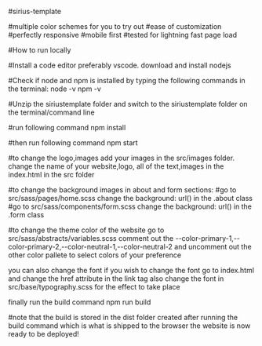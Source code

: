 #sirius-template

#multiple color schemes for you to try out
#ease of customization 
#perfectly responsive
#mobile first
#tested for lightning fast page load

#How to run locally

#Install a code editor preferably vscode.
download and install nodejs

#Check if node and npm is installed by typing the following commands in the terminal: 
node -v
npm -v

#Unzip the siriustemplate folder and switch to the siriustemplate folder on the terminal/command line 

#run following command
npm install

#then run following command
npm start

#to change the logo,images add your images in the src/images folder.
change the name of your website,logo, all of the text,images in the index.html in the src folder

#to change the background images in about and form sections:
#go to src/sass/pages/home.scss
change the background: url() in the .about class
#go to src/sass/components/form.scss
change the background: url() in the .form class

#to change the theme color of the website go to src/sass/abstracts/variables.scss 
comment out the --color-primary-1,--color-primary-2,--color-neutral-1,--color-neutral-2 and 
uncomment out the other color pallete to select colors of your preference

you  can also change the font if you wish
to change the font go to index.html and change the href attribute in the link tag
also change the font in src/base/typography.scss for the effect to take place

finally run the build command
npm run build

#note that the build is stored in the dist folder created after running the build command which is what is shipped to the browser
the website is now ready to be deployed!